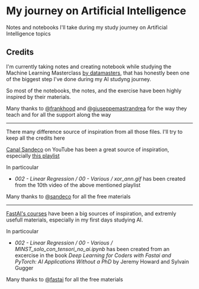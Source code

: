 # My journey on Artificial Intelligence
Notes and notebooks I'll take during my study journey on Artificial Intelligence topics

## Credits

I'm currently taking notes and creating notebook while studying the Machine Learning Masterclass [by datamasters](https://datamasters.it/), that has honestly been one of the biggest step I've done during my AI studyng journey. 

So most of the notebooks, the notes, and the exercise have been highly inspired by their materials.

Many thanks to [@frankhood](https://github.com/frankhood) and [@giuseppemastrandrea](https://github.com/giuseppemastrandrea) for the way they teach and for all the support along the way

----

There many difference source of inspiration from all those files. I'll try to keep all the credits here

[Canal Sandeco](https://www.youtube.com/@canalsandeco) on YouTube has been a great source of inspiration, especially [this playlist](https://www.youtube.com/playlist?list=PLbmt8d_ueDMVUVlw9VZSdgAIi6W3u-7Zg)

In particoular 

- _002 - Linear Regression / 00 - Various / xor_ann.gif_ has been created from the 10th video of the above mentioned playlist

Many thanks to [@sandeco](https://github.com/sandeco) for all the free materials 

---

[FastAI's courses](https://www.fast.ai/) have been a big sources of inspiration, and extremly usefull materials, especially in my first days studying AI.

In particoular 

- _002 - Linear Regression / 00 - Various / MINST_solo_con_tensori_no_ai.ipynb_ has been created from an excercise in the book _Deep Learning for Coders with Fastai and PyTorch: AI Applications Without a PhD_ by Jeremy Howard and Sylvain Gugger

Many thanks to [@fastai](https://github.com/fastai) for all the free materials 
